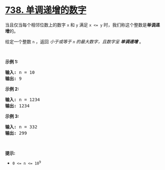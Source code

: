 # [738. 单调递增的数字](https://leetcode.cn/problems/monotone-increasing-digits/)

<div><div class="elfjS" data-track-load="description_content"><p>当且仅当每个相邻位数上的数字&nbsp;<code>x</code>&nbsp;和&nbsp;<code>y</code>&nbsp;满足&nbsp;<code>x &lt;= y</code>&nbsp;时，我们称这个整数是<strong>单调递增</strong>的。</p>

<p>给定一个整数 <code>n</code> ，返回 <em>小于或等于 <code>n</code> 的最大数字，且数字呈 <strong>单调递增</strong></em> 。</p>

<p>&nbsp;</p>

<p><strong>示例 1:</strong></p>

<pre><strong>输入:</strong> n = 10
<strong>输出:</strong> 9
</pre>

<p><strong>示例 2:</strong></p>

<pre><strong>输入:</strong> n = 1234
<strong>输出:</strong> 1234
</pre>

<p><strong>示例 3:</strong></p>

<pre><strong>输入:</strong> n = 332
<strong>输出:</strong> 299
</pre>

<p>&nbsp;</p>

<p><strong>提示:</strong></p>

<ul>
	<li><code>0 &lt;= n &lt;= 10<sup>9</sup></code></li>
</ul>
</div></div>
